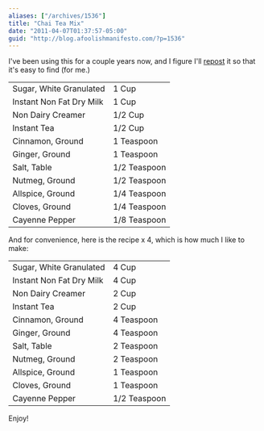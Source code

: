 ```yaml
---
aliases: ["/archives/1536"]
title: "Chai Tea Mix"
date: "2011-04-07T01:37:57-05:00"
guid: "http://blog.afoolishmanifesto.com/?p=1536"
---
```

I've been using this for a couple years now, and I figure I'll [repost](http://www.christonium.com/culinaryreview/How_To_Make_Your_Own_Dry_Spicy_Chai_Mix) it so that it's easy to find (for me.)

<table>
  <tr>
    <td> Sugar, White Granulated </td>
    <td> 1 Cup </td>
  </tr>
  <tr>
    <td> Instant Non Fat Dry Milk </td>
    <td> 1 Cup </td>
  </tr>
  <tr>
    <td> Non Dairy Creamer </td>
    <td> 1/2 Cup </td>
  </tr>
  <tr>
    <td> Instant Tea </td>
    <td> 1/2 Cup </td>
  </tr>
  <tr>
    <td> Cinnamon, Ground </td>
    <td> 1 Teaspoon </td>
  </tr>
  <tr>
    <td> Ginger, Ground </td>
    <td> 1 Teaspoon </td>
  </tr>
  <tr>
    <td> Salt, Table </td>
    <td> 1/2 Teaspoon </td>
  </tr>
  <tr>
    <td> Nutmeg, Ground </td>
    <td> 1/2 Teaspoon </td>
  </tr>
  <tr>
    <td> Allspice, Ground </td>
    <td> 1/4 Teaspoon </td>
  </tr>
  <tr>
    <td> Cloves, Ground </td>
    <td> 1/4 Teaspoon </td>
  </tr>
  <tr>
    <td> Cayenne Pepper </td>
    <td> 1/8 Teaspoon </td>
  </tr>
</table>

And for convenience, here is the recipe x 4, which is how much I like to make:

<table>
  <tr>
    <td> Sugar, White Granulated </td>
    <td> 4 Cup </td>
  </tr>
  <tr>
    <td> Instant Non Fat Dry Milk </td>
    <td> 4 Cup </td>
  </tr>
  <tr>
    <td> Non Dairy Creamer </td>
    <td> 2 Cup </td>
  </tr>
  <tr>
    <td> Instant Tea </td>
    <td> 2 Cup </td>
  </tr>
  <tr>
    <td> Cinnamon, Ground </td>
    <td> 4 Teaspoon </td>
  </tr>
  <tr>
    <td> Ginger, Ground </td>
    <td> 4 Teaspoon </td>
  </tr>
  <tr>
    <td> Salt, Table </td>
    <td> 2 Teaspoon </td>
  </tr>
  <tr>
    <td> Nutmeg, Ground </td>
    <td> 2 Teaspoon </td>
  </tr>
  <tr>
    <td> Allspice, Ground </td>
    <td> 1 Teaspoon </td>
  </tr>
  <tr>
    <td> Cloves, Ground </td>
    <td> 1 Teaspoon </td>
  </tr>
  <tr>
    <td> Cayenne Pepper </td>
    <td> 1/2 Teaspoon </td>
  </tr>
</table>

Enjoy!
